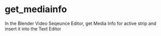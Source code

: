 # get_mediainfo
In the Blender Video Seqeunce Editor, get Media Info for active strip and insert it into the Text Editor
